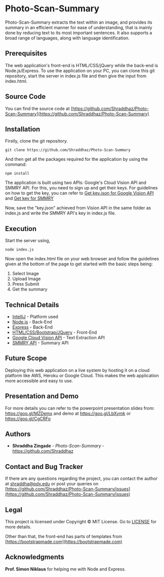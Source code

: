 # Photo-Scan-Summary

Photo-Scan-Summary extracts the text within an image, and provides its summary in an efficient manner for ease of understanding, that is mainly done by reducing text to its most important sentences. It also supports a broad range of languages, along with language identification.

## Prerequisites

The web application's front-end is HTML/CSS/jQuery while the back-end is Node.js/Express. To use the application on your PC, you can clone this git repository, start the server in index.js file and then give the input from index.html.

## Source Code
You can find the source code at [https://github.com/Shraddhaz/Photo-Scan-Summary](https://github.com/Shraddhaz/Photo-Scan-Summary)

## Installation

Firstly, clone the git repository. 
```
git clone https://github.com/Shraddhaz/Photo-Scan-Summary
```

And then get all the packages required for the application by using the command:

```
npm install
```
The application is built using two APIs: Google's Cloud Vision API and SMMRY API. For this, you need to sign up and get their keys. For guidelines on how to get the key, you can refer to [Get key.json for Google Vision API](https://cloud.google.com/vision/docs/auth) and [Get key for SMMRY](http://smmry.com/api)

Now, save the "key.json" achieved from Vision API in the same folder as index.js and write the SMMRY API's key in index.js file.

## Execution
Start the server using,
```
node index.js
```
Now open the index.html file on your web browser and follow the guidelines given at the bottom of the page to get started with the basic steps being: 
1. Select Image
2. Upload Image
3. Press Submit
4. Get the summary

## Technical Details

* [IntelliJ](https://www.jetbrains.com/idea/) - Platform used
* [Node.js](https://nodejs.org/en/) - Back-End 
* [Express](https://expressjs.com/) - Back-End 
* [HTML/CSS/Bootstrap/JQuery](https://developer.mozilla.org/en-US/docs/Web) - Front-End
* [Google Cloud Vision API](https://cloud.google.com/vision/) - Text Extraction API
* [SMMRY API](http://smmry.com/api) - Summary API

## Future Scope

Deploying this web application on a live system by hosting it on a cloud platform like AWS, Heroku or Google Cloud. This makes the web application more accessible and easy to use.

## Presentation and Demo
For more details you can refer to the powerpoint presentation slides from: https://goo.gl/MZDemx and demo at https://goo.gl/LbXymk or https://goo.gl/CgCRFo

## Authors

* **Shraddha Zingade** - *Photo-Scan-Summary* - https://github.com/Shraddhaz

## Contact and Bug Tracker

If there are any questions regarding the project, you can contact the author at [shraddha@pdx.edu](shraddha@pdx.edu) or post your queries on [https://github.com/Shraddhaz/Photo-Scan-Summary/issues](https://github.com/Shraddhaz/Photo-Scan-Summary/issues)

## Legal

This project is licensed under Copyright ©  MIT License. Go to [LICENSE](https://github.com/Shraddhaz/Photo-Scan-Summary/blob/master/LICENSE) for more details.

Other than that, the front-end has parts of templates from [https://bootstrapmade.com](https://bootstrapmade.com)

## Acknowledgments

**Prof. Simon Niklaus** for helping me with Node and Express.


